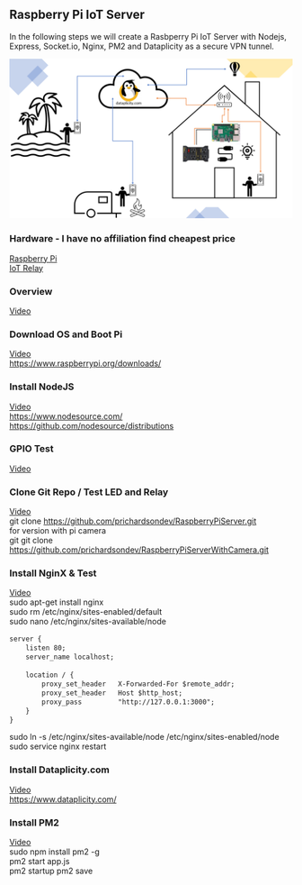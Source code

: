 ## Raspberry Pi IoT Server

In the following steps we will create a Rasbperry Pi IoT Server with Nodejs, Express, Socket.io, Nginx, PM2 and Dataplicity as a secure VPN tunnel.

![Pic](/public/img/Slide2.PNG)


### Hardware - I have no affiliation find cheapest price
[Raspberry Pi](https://www.canakit.com/raspberry-pi-4-ultimate-kit.html)  
[IoT Relay](https://dlidirect.com/products/iot-power-relay)  

### Overview
[Video](https://www.screencast.com/t/M8Y9wp9y)


### Download OS and Boot Pi
[Video](https://www.screencast.com/t/FHFa8H9z)  
https://www.raspberrypi.org/downloads/


### Install NodeJS
[Video](https://www.screencast.com/t/VUWQJbiT95)  
https://www.nodesource.com/  
https://github.com/nodesource/distributions


### GPIO Test
[Video](https://www.screencast.com/t/uvcP7id7OX9)  


### Clone Git Repo / Test LED and Relay
[Video](https://www.screencast.com/t/dxnVxYAJxX8)  
git clone https://github.com/prichardsondev/RaspberryPiServer.git  
for version with pi camera  
git git clone https://github.com/prichardsondev/RaspberryPiServerWithCamera.git



### Install NginX & Test
[Video](https://www.screencast.com/t/L4puWFsXBN1g)   
 sudo apt-get install nginx  
 sudo rm /etc/nginx/sites-enabled/default  
 sudo nano /etc/nginx/sites-available/node  
```
server {
    listen 80;
    server_name localhost;

    location / {
        proxy_set_header   X-Forwarded-For $remote_addr;
        proxy_set_header   Host $http_host;
        proxy_pass         "http://127.0.0.1:3000";
    }
}
```
 sudo ln -s /etc/nginx/sites-available/node /etc/nginx/sites-enabled/node  
 sudo service nginx restart


### Install Dataplicity.com
[Video](https://www.screencast.com/t/KQtHAmH58sWT)  
https://www.dataplicity.com/


### Install PM2
[Video](https://www.screencast.com/t/brQiuYSyIy)  
 sudo npm install pm2 -g  
 pm2 start app.js  
 pm2 startup
 pm2 save
